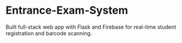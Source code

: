 # Entrance-Exam-System
Built full-stack web app with Flask and Firebase for real-time student registration and barcode scanning.
